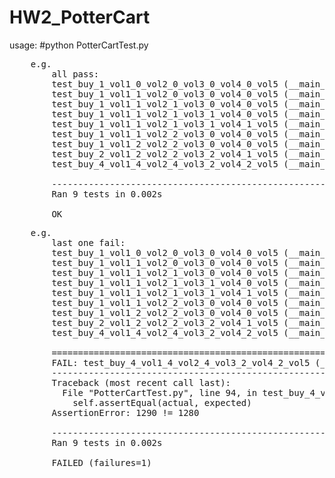 # HW2_PotterCart
usage: #python PotterCartTest.py
<pre>
    e.g.
        all pass:
        test_buy_1_vol1_0_vol2_0_vol3_0_vol4_0_vol5 (__main__.TestPotterCart) ... ok
        test_buy_1_vol1_1_vol2_0_vol3_0_vol4_0_vol5 (__main__.TestPotterCart) ... ok
        test_buy_1_vol1_1_vol2_1_vol3_0_vol4_0_vol5 (__main__.TestPotterCart) ... ok
        test_buy_1_vol1_1_vol2_1_vol3_1_vol4_0_vol5 (__main__.TestPotterCart) ... ok
        test_buy_1_vol1_1_vol2_1_vol3_1_vol4_1_vol5 (__main__.TestPotterCart) ... ok
        test_buy_1_vol1_1_vol2_2_vol3_0_vol4_0_vol5 (__main__.TestPotterCart) ... ok
        test_buy_1_vol1_2_vol2_2_vol3_0_vol4_0_vol5 (__main__.TestPotterCart) ... ok
        test_buy_2_vol1_2_vol2_2_vol3_2_vol4_1_vol5 (__main__.TestPotterCart) ... ok
        test_buy_4_vol1_4_vol2_4_vol3_2_vol4_2_vol5 (__main__.TestPotterCart) ... ok
        
        ----------------------------------------------------------------------
        Ran 9 tests in 0.002s
        
        OK
</pre>
<pre>
    e.g.
        last one fail:
        test_buy_1_vol1_0_vol2_0_vol3_0_vol4_0_vol5 (__main__.TestPotterCart) ... ok
        test_buy_1_vol1_1_vol2_0_vol3_0_vol4_0_vol5 (__main__.TestPotterCart) ... ok
        test_buy_1_vol1_1_vol2_1_vol3_0_vol4_0_vol5 (__main__.TestPotterCart) ... ok
        test_buy_1_vol1_1_vol2_1_vol3_1_vol4_0_vol5 (__main__.TestPotterCart) ... ok
        test_buy_1_vol1_1_vol2_1_vol3_1_vol4_1_vol5 (__main__.TestPotterCart) ... ok
        test_buy_1_vol1_1_vol2_2_vol3_0_vol4_0_vol5 (__main__.TestPotterCart) ... ok
        test_buy_1_vol1_2_vol2_2_vol3_0_vol4_0_vol5 (__main__.TestPotterCart) ... ok
        test_buy_2_vol1_2_vol2_2_vol3_2_vol4_1_vol5 (__main__.TestPotterCart) ... ok
        test_buy_4_vol1_4_vol2_4_vol3_2_vol4_2_vol5 (__main__.TestPotterCart) ... FAIL
        
        ======================================================================
        FAIL: test_buy_4_vol1_4_vol2_4_vol3_2_vol4_2_vol5 (__main__.TestPotterCart)
        ----------------------------------------------------------------------
        Traceback (most recent call last):
          File "PotterCartTest.py", line 94, in test_buy_4_vol1_4_vol2_4_vol3_2_vol4_2_vol5
            self.assertEqual(actual, expected)
        AssertionError: 1290 != 1280
        
        ----------------------------------------------------------------------
        Ran 9 tests in 0.002s
        
        FAILED (failures=1)
</pre>
